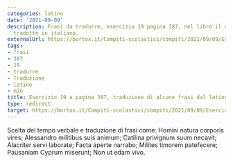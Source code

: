 ```yaml
---
categories: latino
date: '2021-09-09'
description: Frasi da tradurre, esercizio 19 pagina 387, nel libro il mio latino,
  tradotte in italiano.
externalUrl: https://bortox.it/Compiti-scolastici/compiti/2021/09/09/Esercizio-19-pagina-387.html
tags:
- frasi
- 387
- 19
- tradurre
- Traduzione
- latino
- mio
title: Esercizio 19 a pagina 387, traduzione di alcune frasi dal latino
type: redirect
target: https://bortox.it/Compiti-scolastici/compiti/2021/09/09/Esercizio-19-pagina-387.html
---
```

Scelta del tempo verbale e traduzione di frasi come: Homini natura corporis vires; Alessandro militibus suis animum; Catilina privignum suum necavit; Alacriter servi laborate; Facta aperte narrabo; Milites timorem patefecere; Pausaniam Cyprum miserunt; Non ut edam vivo.